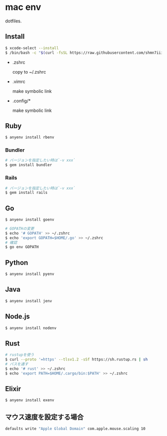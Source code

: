 # mac env

dotfiles.

## Install

```bash
$ xcode-select --install
$ /bin/bash -c "$(curl -fsSL https://raw.githubusercontent.com/shmn7iii/dotfiles/main/.shmn7iii)"
```

- .zshrc

    copy to ~/.zshrc
    
- .vimrc

    make symbolic link
    
- .config/*

    make symbolic link

## Ruby

```bash
$ anyenv install rbenv
```

### Bundler

```bash
# バージョンを指定したい時は`-v xxx`
$ gem install bundler
```

### Rails
```bash
# バージョンを指定したい時は`-v xxx`
$ gem install rails
```

## Go

```bash
$ anyenv install goenv
```

```bash
# GOPATHの変更
$ echo '# GOPATH' >> ~/.zshrc
$ echo 'export GOPATH=$HOME/.go' >> ~/.zshrc
# 確認
$ go env GOPATH
```

## Python

```bash
$ anyenv install pyenv
```

## Java
```bash
$ anyenv install jenv
```

## Node.js

```bash
$ anyenv install nodenv
```

## Rust

```bash
# rustupを使う
$ curl --proto '=https' --tlsv1.2 -sSf https://sh.rustup.rs | sh
# パスを通す
$ echo '# rust' >> ~/.zshrc
$ echo 'export PATH=$HOME/.cargo/bin:$PATH' >> ~/.zshrc
```

## Elixir

```bash
$ anyenv install exenv
```

## マウス速度を設定する場合

```bash
defaults write "Apple Global Domain" com.apple.mouse.scaling 10
```
